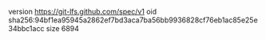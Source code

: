 version https://git-lfs.github.com/spec/v1
oid sha256:94bf1ea95945a2862ef7bd3aca7ba56bb9936828cf76eb1ac85e25e34bbc1acc
size 6894

